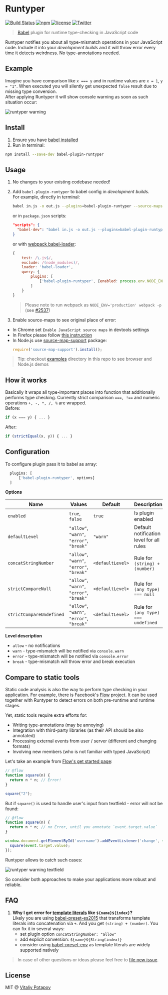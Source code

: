 # Runtyper
[![Build Status](https://travis-ci.org/vitalets/babel-plugin-runtyper.svg?branch=master)](https://travis-ci.org/vitalets/babel-plugin-runtyper)
[![npm](https://img.shields.io/npm/v/babel-plugin-runtyper.svg)](https://www.npmjs.com/package/babel-plugin-runtyper)
[![license](https://img.shields.io/npm/l/babel-plugin-runtyper.svg)](https://www.npmjs.com/package/babel-plugin-runtyper)
[![Twitter](https://img.shields.io/twitter/url/https/github.com/vitalets/babel-plugin-runtyper.svg?style=social)](https://twitter.com/intent/tweet?url=https%3A%2F%2Fgithub.com%2Fvitalets%2Fbabel-plugin-runtyper&text=Runtime%20type%20checker%20for%20JavaScript%20code%20without%20annotations%3A&hashtags=javascript%2C%20type-checking%2C%20babel-plugin)

> [Babel](https://babeljs.io) plugin for runtime type-checking in JavaScript code

Runtyper notifies you about all type-mismatch operations in your JavaScript code.
Include it into your *development builds* and it will throw error every time it detects weirdness. No type-annotations needed.

## Example
Imagine you have comparison like `x === y` and in runtime values are `x = 1`, `y = "1"`.
When executed you will silently get unexpected `false` result due to missing type conversion.  
After applying Runtyper it will show console warning as soon as such situation occur:

![runtyper warning](https://cloud.githubusercontent.com/assets/1473072/24371480/926108e8-1333-11e7-8e17-0223ed0c21ad.png)

## Install
1. Ensure you have [babel installed](https://babeljs.io/docs/setup/)
2. Run in terminal:
  ```bash
  npm install --save-dev babel-plugin-runtyper
  ```

## Usage 
1. No changes to your existing codebase needed!
2. Add `babel-plugin-runtyper` to babel config in *development builds*.  
    For example, directly in terminal: 
    ```bash
    babel in.js -o out.js --plugins=babel-plugin-runtyper --source-maps
    ```
    or in `package.json` scripts:
    ```json
    "scripts": {
      "babel-dev": "babel in.js -o out.js --plugins=babel-plugin-runtyper --source-maps"
    }
    ``` 
    or with [webpack babel-loader](https://webpack.js.org/loaders/babel-loader/):
    ```js
    {
        test: /\.js$/,
        exclude: /(node_modules)/,
        loader: 'babel-loader',
        query: {
            plugins: [
                ['babel-plugin-runtyper', {enabled: process.env.NODE_ENV !== 'production'}]
            ]
        }
    }
    ```
    > Please note to run webpack as `NODE_ENV='production' webpack -p` (see [#2537](https://github.com/webpack/webpack/issues/2537))

3. Enable source-maps to see original place of error:
  * In Chrome set `Enable JavaScript source maps` in devtools settings
  * In Firefox please follow [this instruction](https://developer.mozilla.org/en-US/docs/Tools/Web_Console/Console_messages#Source_maps)
  * In Node.js use [source-map-support](https://github.com/evanw/node-source-map-support) package:
      ```js
      require('source-map-support').install();
      ```

> Tip: checkout [examples](examples) directory in this repo to see browser and Node.js demos


## How it works
Basically it wraps all type-important places into function that additionally performs type checking. 
Currently strict comparison `===, !==` and numeric operations `+, -, *, /, %` are wrapped.  
Before: 
```js
if (x === y) { ... }
```
After:
```js
if (strictEqual(x, y)) { ... }
```

## Configuration
To configure plugin pass it to babel as array:
```js
  plugins: [
      ['babel-plugin-runtyper', options]
  ]
```
**Options**

| Name                     | Values                                    | Default          | Description  |
| ------------------------ | ----------------------------------------- |------------------| ------------ |
| `enabled`                | `true`, `false`                           | `true`           | Is plugin enabled            |
| `defaultLevel`           | `"allow"`, `"warn"`, `"error"`, `"break"` | `"warn"`         | Default notification level for all rules             |
| `concatStringNumber`     | `"allow"`, `"warn"`, `"error"`, `"break"` | `<defaultLevel>` | Rule for `(string) + (number)`             |
| `strictCompareNull`      | `"allow"`, `"warn"`, `"error"`, `"break"` | `<defaultLevel>` | Rule for `(any type) === null`             |
| `strictCompareUndefined` | `"allow"`, `"warn"`, `"error"`, `"break"` | `<defaultLevel>` | Rule for `(any type) === undefined`             |


**Level description**
 
 * `allow` - no notifications
 * `warn` - type-mismatch will be notified via `console.warn`
 * `error` - type-mismatch will be notified via `console.error`
 * `break` - type-mismatch will throw error and break execution 

## Compare to static tools
Static code analysis is also the way to perform type checking in your application. 
For example, there is Facebook's [Flow](https://flowtype.org) project.
It can be used together with Runtyper to detect errors on both pre-runtime and runtime stages.

Yet, static tools require extra efforts for:
* Writing type-annotations (may be annoying)
* Integration with third-party libraries (as their API should be also annotated)
* Processing external events from user / server (different and changing formats)
* Involving new members (who is not familiar with typed JavaScript)

Let's take an example from [Flow's get started page](https://flowtype.org/en/docs/getting-started/):
```js
// @flow
function square(n) {
  return n * n; // Error!
}

square("2");
```

But if `square()` is used to handle user's input from textfield - error will not be found: 
```js
// @flow
function square(n) {
  return n * n; // no Error, until you annotate `event.target.value`
}

window.document.getElementById('username').addEventListener('change', function (event) {
  square(event.target.value);
});
```

Runtyper allows to catch such cases:

![runtyper warning textfield](https://cloud.githubusercontent.com/assets/1473072/24371601/f8d10ab0-1333-11e7-8baf-6b6501accd29.png)

So consider both approaches to make your applications more robust and reliable.

## FAQ
1. **Why I get error for [template literals](https://developer.mozilla.org/en/docs/Web/JavaScript/Reference/Template_literals) like `${name}${index}`?**  
   Likely you are using [babel-preset-es2015](https://babeljs.io/docs/plugins/preset-es2015/) that transforms template literals into concatenation via `+`.
   And you get `(string) + (number)`. You can fix it in several ways:
    * set plugin option `concatStringNumber: "allow"`
    * add explicit conversion: `${name}${String(index)}`
    * consider using [babel-preset-env](https://babeljs.io/docs/plugins/preset-env/) as template literals are widely supported natively

> In case of other questions or ideas please feel free to [file new issue](https://github.com/vitalets/babel-plugin-runtyper/issues/new).

## License
MIT @ [Vitaliy Potapov](https://github.com/vitalets)
